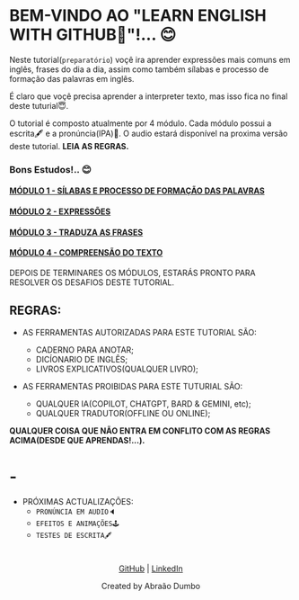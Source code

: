# **BEM-VINDO AO "LEARN ENGLISH WITH GITHUB🤖"!...** 😊

Neste tutorial(`preparatório`) voçê ira aprender expressões mais comuns em inglês, frases do dia a dia, assim como também sílabas e processo de formação das palavras em inglês.

É claro que voçê precisa aprender a interpreter texto, mas isso fica no final deste tuturial😇.

O tutorial é composto atualmente por 4 módulo. Cada módulo possui a escrita🖋️ e a pronúncia(IPA)👄. O audio estará disponível na proxima versão deste tutorial. **LEIA AS REGRAS.**

### **Bons Estudos!..** 😊

#### [MÓDULO 1 - SÍLABAS E PROCESSO DE FORMAÇÃO DAS PALAVRAS](./doc/MODULE1.md)
#### [MÓDULO 2 - EXPRESSÕES](./doc/MODULE1.md)
#### [MÓDULO 3 - TRADUZA AS FRASES](./doc/MODULE1.md)
#### [MÓDULO 4 - COMPREENSÃO DO TEXTO](./doc/MODULE1.md)

DEPOIS DE TERMINARES OS MÓDULOS, ESTARÁS PRONTO PARA RESOLVER OS DESAFIOS DESTE TUTORIAL.

## REGRAS:
* AS FERRAMENTAS AUTORIZADAS PARA ESTE TUTORIAL SÃO:
    + CADERNO PARA ANOTAR;
    + DICÍONARIO DE INGLÊS;
    + LIVROS EXPLICATIVOS(QUALQUER LIVRO);
    
* AS FERRAMENTAS PROIBIDAS PARA ESTE TUTURIAL SÃO:
    + QUALQUER IA(COPILOT, CHATGPT, BARD & GEMINI, etc);
    + QUALQUER TRADUTOR(OFFLINE OU ONLINE);

**QUALQUER COISA QUE NÃO ENTRA EM CONFLITO COM AS REGRAS ACIMA(DESDE QUE APRENDAS!...).**

# -

* PRÓXIMAS ACTUALIZAÇÕES:
    + `PRONÚNCIA EM AUDIO🔈`
    + `EFEITOS E ANIMAÇÕES🕹️`
    + `TESTES DE ESCRITA🖋️`

#  

<p style="text-align: center">
    <a href="https://github.com/dalton-222" target="_blank">GitHub</a> |
    <a href="https://linkedin/in/abraaodumbo" target="_blank">LinkedIn</a>
</p>

<p style="text-align: center">
    Created by Abraão Dumbo
</p>